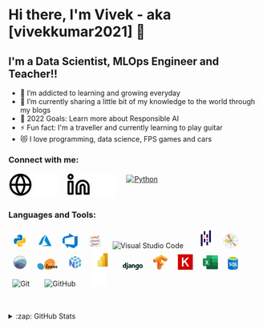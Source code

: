 # Hi there, I'm Vivek - aka [vivekkumar2021] 👋 

## I'm a Data Scientist, MLOps Engineer and Teacher!!

- 🌱 I’m addicted to learning and growing everyday
- 👯 I’m currently sharing a little bit of my knowledge to the world through my blogs
- 🥅 2022 Goals: Learn more about Responsible AI
- ⚡ Fun fact: I'm a traveller and currently learning to play guitar
- 😻 I love programming, data science, FPS games and cars

### Connect with me:

[![website](./img/globe-light.svg)](http://predictionoid.herokuapp.com/#gh-light-mode-only)
[![website](./img/globe-dark.svg)](http://predictionoid.herokuapp.com/#gh-dark-mode-only)
&nbsp;&nbsp;
[![website](./img/linkedin-light.svg)](https://www.linkedin.com/in/vivek-kumar-76457193/#gh-light-mode-only)
[![website](./img/linkedin-dark.svg)](https://www.linkedin.com/in/vivek-kumar-76457193/#gh-dark-mode-only)
&nbsp;&nbsp;
<a href="mailto:reachvivekkumar94@gmail.com"> <img src="https://cdn.jsdelivr.net/npm/simple-icons@v3/icons/gmail.svg" alt="Python" height="26" style="vertical-align:top; margin:4px"></a>

### Languages and Tools:

<p align="left">
<img alt="Python" width="30px" src="./img/python.png" hspace="8"/>
<img alt="Azure" width="30px" src="./img/azure.svg" hspace="8"/>
<img alt="Azure DevOps" width="30px" src="./img/azuredevops.png" hspace="8"/>
<img alt="Jupyter" width="30px" src="./img/jupyter.png" hspace="8"/>
<img alt="Visual Studio Code" width="30px" src="https://cdn.jsdelivr.net/gh/devicons/devicon/icons/vscode/vscode-original.svg" style="padding-right:10px;" hspace="8"/>
<img alt="Pandas" width="30px" src="./img/pandas.svg" hspace="8"/>
<img alt="Matplotlib" width="30px" src="./img/matplotlib.svg" hspace="8"/>
<img alt="Seaborn" width="30px" src="./img/seaborn.svg" hspace="8"/>
<img alt="SKLearn" width="40px" src="./img/sklearn.svg" hspace="8"/>
<img alt="Numpy" width="30px" src="./img/numpy.svg" hspace="8"/>
<img alt="PowerBI" width="40px" src="./img/powerbi.png" hspace="8"/>
<img alt="Django" width="40px" src="./img/django.png" hspace="8"/>
<img alt="Tensorflow" width="30px" src="./img/tensorflow.svg" hspace="8"/>
<img alt="Keras" width="30px" src="./img/keras.png" hspace="8"/>
<img alt="Excel" width="30px" src="./img/excel.svg" hspace="8"/>
<img alt="SQL" width="20px" src="./img/sql.png" hspace="8"/>
<img alt="Git" width="30px" src="https://cdn.jsdelivr.net/gh/devicons/devicon/icons/git/git-original.svg" style="padding-right:10px;" hspace="8"/>
<img alt="GitHub" width="30px" src="https://user-images.githubusercontent.com/3369400/139448065-39a229ba-4b06-434b-bc67-616e2ed80c8f.png" style="padding-right:10px;" hspace="8"/>
<img alt="Terminal" width="30px" src="./img/terminal-dark.svg" hspace="8"/>
</p>

<br />
<br />

<details>
  <summary>:zap: GitHub Stats</summary>

  <img align="left" alt="vivekkumar2021's GitHub Stats" src="https://github-readme-stats.vercel.app/api?username=vivekkumar2021&show_icons=true&hide_border=false&title_color=ff652f&icon_color=FFE400&bg_color=09131B&text_color=ffffff&border_color=0c1a25" />

</details>

[website]: http://predictionoid.herokuapp.com/
[linkedin]: https://www.linkedin.com/in/vivek-kumar-76457193/

